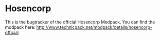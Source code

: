 Hosencorp
=========

This is the bugtracker of the official Hosencorp Modpack.
You can find the modpack here: http://www.technicpack.net/modpack/details/hosencorp-official

